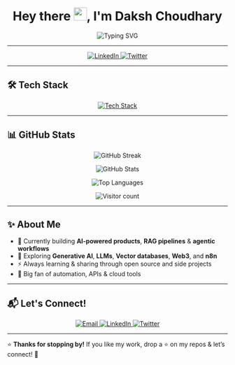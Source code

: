 <h1 align="center">
  Hey there <img src="https://raw.githubusercontent.com/DakshC17/DakshC17/main/assets/wave.gif" width="30px">, I'm Daksh Choudhary
</h1>

<p align="center">
  <img src="https://readme-typing-svg.herokuapp.com?font=Fira+Code&size=22&duration=4000&pause=1000&center=true&vCenter=true&width=435&lines=AI+Engineer+%7C+Generative+AI+Builder;Building+Agentic+AI+Workflows;RAG+Pipelines+and+LLMs;Lifelong+learner+%F0%9F%8C%9F" alt="Typing SVG">
</p>

---

<p align="center">
  <a href="https://www.linkedin.com/in/daksh-choudhary-18336b249/">
    <img src="https://skillicons.dev/icons?i=linkedin" alt="LinkedIn"/>
  </a>
  <a href="https://twitter.com/DakshC17">
    <img src="https://skillicons.dev/icons?i=twitter" alt="Twitter"/>
  </a>
</p>

---

## 🛠️ Tech Stack
<p align="center">
  <a href="https://skillicons.dev">
    <img src="https://skillicons.dev/icons?i=python,fastapi,docker,linux,java,bash,vim,github,mysql,postgres,postman,aws,gcp" alt="Tech Stack"/>
  </a>
</p>

---

## 📊 GitHub Stats
<p align="center">
  <img src="https://github-readme-streak-stats.herokuapp.com?user=DakshC17&theme=dark&hide_border=false" alt="GitHub Streak"/>
</p>
<p align="center">
  <img src="https://github-readme-stats.vercel.app/api?username=DakshC17&theme=dark&hide_border=false&include_all_commits=true&count_private=true" alt="GitHub Stats"/>
</p>
<p align="center">
  <img src="https://github-readme-stats.vercel.app/api/top-langs/?username=DakshC17&theme=dark&hide_border=false&layout=compact" alt="Top Languages"/>
</p>

<p align="center">
  <img src="https://komarev.com/ghpvc/?username=DakshC17&style=flat-square&color=blue" alt="Visitor count"/>
</p>

---

## ✨ About Me
- 🔭 Currently building **AI-powered products**, **RAG pipelines** & **agentic workflows**
- 🌱 Exploring **Generative AI**, **LLMs**, **Vector databases**, **Web3**, and **n8n**
- ⚡ Always learning & sharing through open source and side projects
- 🧩 Big fan of automation, APIs & cloud tools

---

## 📬 Let's Connect!
<p align="center">
  <a href="mailto:dakshchoudhary1729@gmail.com">
    <img src="https://img.shields.io/badge/Email-dakshchoudhary1729%40gmail.com-red?style=for-the-badge&logo=gmail" alt="Email"/>
  </a>
  <a href="https://www.linkedin.com/in/daksh-choudhary-18336b249/">
    <img src="https://img.shields.io/badge/LinkedIn-Daksh%20Choudhary-blue?style=for-the-badge&logo=linkedin" alt="LinkedIn"/>
  </a>
  <a href="https://twitter.com/DakshC17">
    <img src="https://img.shields.io/badge/Twitter-@DakshC17-1DA1F2?style=for-the-badge&logo=twitter" alt="Twitter"/>
  </a>
</p>

---

⭐ **Thanks for stopping by!** If you like my work, drop a ⭐ on my repos & let’s connect! 🚀
